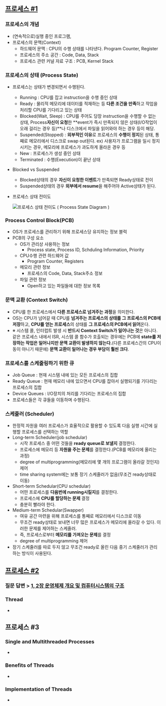 ## [프로세스 #1](https://core.ewha.ac.kr/publicview/C0101020140318134023355997?vmode=f)

### 프로세스의 개념

- (연속적으로)실행 중인 프로그램, 
- 프로세스의 문맥(Context)
  - 하드웨어 문맥 : CPU의 수행 상태를 나타낸다. Program Counter, Register
  - 프로세스의 주소 공간 : Code, Data, Stack
  - 프로세스 관련 커널 자료 구조 : PCB, Kernel Stack

### 프로세스의  상태 (Process State)

- 프로세스는 상태가 변경되면서 수행된다.

  - Running : CPU를 잡고 instruction을 수행 중인 상태
  - Ready : 물리적 메모리에 데이터를 적재하는 등 **다른 조건을 만족**하고 작업을 처리할 CPU를 기다리고 있는 상태
  - Blocked(Wait, Sleep) : CPU를 주어도 당장 instruction을 수행할 수 없는 상태, Process**자신이 요청**한 **event가 즉시 만족되지 않은 상태(I/O작업이 오래 걸리는 경우 등)**나 디스크에서 파일을 읽어와야 하는 경우 등이 해당. 
  - Suspended(Stopped) : **외부적인 이유**로 프로세스의 **수행이 정지**된 상태, 통째로 메모리에서 디스크로 swap out된다. ex) 사용자가 프로그램을 일시 정지 시키는 경우, 메모리에 프로세스가 과도하게 올라온 경우 등
  - New : 프로세스가 생성 중인 상태
  - Terminated : 수행(Execution)이 끝난 상태

- Blocked vs Suspended

  + Blocked상태의 경우 **자신이 요청한 이벤트**가 만족되면 Ready상태로 전이
  + Suspended상태의 경우 **외부에서 resume**을 해주어야 Active상태가 된다.

- 프로세스 상태 전이도

  ![프로세스 상태 전이도 ( Process State Diagram )](https://t1.daumcdn.net/cfile/tistory/233F6A3659310C9A37)

### Process Control Block(PCB)

- OS가 프로세스를 관리하기 위해 프로세스당 유지하는 정보 블럭
- PCB의 구성 요소
  - OS가 관리상 사용하는 정보
    - Process state, Process ID, Schduling Information, Priority
  - CPU수행 관련 하드웨어 값
    - Program Counter, Registers
  - 메모리 관련 정보
    + 프로세스의 Code, Data, Stack주소 정보
  - 파일 관련 정보
    - Open하고 있는 파일들에 대한 정보 목록

### 문맥 교환 (Context Switch)

- CPU를 한 프로세스에서 **다른 프로세스로 넘겨주는 과정**을 의미한다.
- OS는 CPU가 넘어갈 때 CPU를 **넘겨주는 프로세스의 상태를 그 프로세스의 PCB에 저장**하고, **CPU를 얻는 프로세스**의 상태를 **그 프로세스의 PCB에서 읽어**온다.
- ※ 시스템 콜, 인터럽트 발생 시 **반드시 Context Switch가 일어나는 것**은 아니다. 같은 프로세스 내에서 ISR, 시스템 콜 함수가 호출되는 경우에는 PCB에 **state를 저장하는 작업은 일어나지만 문맥 교환이 발생하지 않는다.**(다른 프로세스간의 CPU이동이 아니기 때문에) **문맥 교환이 일어나는 경우 부담이 훨씬 크다**.

### 프로세스를 스케줄링하기 위한 큐

- Job Queue : 현재 시스템 내에 있는 모든 프로세스의 집합
- Ready Queue : 현재 메모리 내에 있으면서 CPU를 잡아서 실행되기를 기다리는 프로세스의 집합
- Device Queues : I/O장치의 처리를 기다리는 프로세스의 집합
- 프로세스들은 각 큐들을 이동하며 수행된다.

### 스케줄러 (Scheduler)

- 한정적 자원을 여러 프로세스가 효율적으로 활용할 수 있도록 다음 실행 시간에 실행할 프로세스를 선택하는 역할
- Long-term Scheduler(job schedular) 
  - 시작 프로세스 중 어떤 것들을 **ready queue로 보낼지** 결정한다.
  - 프로세스에 메모리 등 **자원을 주는 문제**를 결정한다.(PCB를 메모리에 올리는 과정)
  - degree of multiprogramming(메모리에 몇 개의 프로그램이 올라갈 것인지) 제어
  - time sharing system에는 보통 장기 스케줄러가 없음(무조건 ready상태로 이동)
- Short-term Schedular(CPU schedular) 
  - 어떤 프로세스를 **다음번에 running시킬지**를 결정한다.
  - 프로세스에 **CPU를 할당하는 문제** 결정
  - 충분히 빨라야 한다.
- Medium-term Schedular(Swapper) 
  - 여유 공간 마련을 위해 프로세스를 통째로 메모리에서 디스크로 이동
  - 무조건 ready상태로 보내면 너무 많은 프로세스가 메모리에 올라갈 수 있다. 이러한 문제를 제어하는 스케줄러.
  - 즉, 프로세스로부터 **메모리를 가져오는 문제**를 결정
  - degree of multiprogramming 제어
- 장기 스케줄러를 따로 두지 않고 무조건 ready로 올린 다음 중기 스케줄러가 관리하는 방식이 사용된다.

## [프로세스 #2](https://core.ewha.ac.kr/publicview/C0101020140321141759959993?vmode=f)

### 질문 답변 > [1, 2장 운영체제 개요 및 컴퓨터시스템의 구조](/운영체제/1,-2장-운영체제-개요-및-컴퓨터시스템의-구조.md)

### Thread

- 

## 프로세스 #3

### Single and Multithreaded Processes

- 

### Benefits of Threads

- 

### Implementation of Threads

-